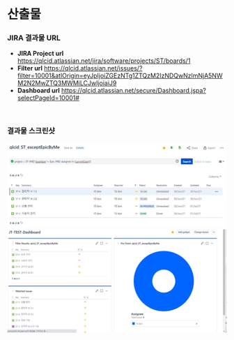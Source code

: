 # 산출물

### JIRA 결과물 URL

- **JIRA Project url**
  https://qlcid.atlassian.net/jira/software/projects/ST/boards/1
- **Filter url**
  https://qlcid.atlassian.net/issues/?filter=10001&atlOrigin=eyJpIjoiZGEzNTg1ZTQzM2IzNDQwNzlmNjA5NWM2N2MwZTQ3MWMiLCJwIjoiaiJ9
- **Dashboard url**
  https://qlcid.atlassian.net/secure/Dashboard.jspa?selectPageId=10001#

<br>

### 결과물 스크린샷

![filter](./jira-filter.JPG)
![board](./jira-board.JPG)
